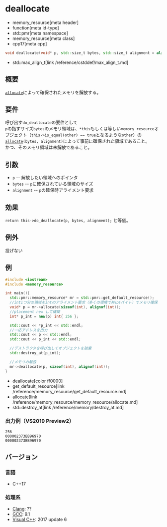 # deallocate
* memory_resource[meta header]
* function[meta id-type]
* std::pmr[meta namespace]
* memory_resource[meta class]
* cpp17[meta cpp]

```cpp
void deallocate(void* p, std::size_t bytes, std::size_t alignment = alignof(std::max_align_t));
```
* std::max_align_t[link /reference/cstddef/max_align_t.md]

## 概要
[`allocate`](allocate.md)によって確保されたメモリを解放する。

## 要件
呼び出す`do_deallocate`の要件として  
`p`の指すサイズ`bytes`のメモリ領域は、`*this`もしくは等しい`memory_resource`オブジェクト（`this->is_equal(other) == true`となるような`other`）の[`allocate`](allocate.md)`(bytes, alignment)`によって事前に確保された領域であること。  
かつ、そのメモリ領域は未解放であること。

## 引数
- `p` -- 解放したい領域へのポインタ
- `bytes` -- `p`に確保されている領域のサイズ
- `alignment` -- `p`の確保時アライメント要求

## 効果
`return this->do_deallocate(p, bytes, alignment);` と等価。

## 例外
投げない

## 例
```cpp example
#include <iostream>
#include <memory_resource>

int main(){
  std::pmr::memory_resource* mr = std::pmr::get_default_resource();
  //int1つ分の領域をintのアライメント要求（多くの環境で共に4バイト）でメモリ確保
  void* p = mr->allocate(sizeof(int), alignof(int));
  //placement new して構築
  int* p_int = new(p) int{ 256 };

  std::cout << *p_int << std::endl;
  //一応アドレスを出力
  std::cout << p << std::endl;
  std::cout << p_int << std::endl;

  //デストラクタを呼び出してオブジェクトを破棄
  std::destroy_at(p_int);

  //メモリの解放
  mr->deallocate(p, sizeof(int), alignof(int));
}
```
* deallocate[color ff0000]
* get_default_resource[link /reference/memory_resource/get_default_resource.md]
* allocate[link /reference/memory_resource/memory_resource/allocate.md]
* std::destroy_at[link /reference/memory/destroy_at.md]

### 出力例（VS2019 Preview2）
```
256
000002373BB96970
000002373BB96970
```

## バージョン
### 言語
- C++17

### 処理系
- [Clang](/implementation.md#clang): ??
- [GCC](/implementation.md#gcc): 9.1
- [Visual C++](/implementation.md#visual_cpp): 2017 update 6
